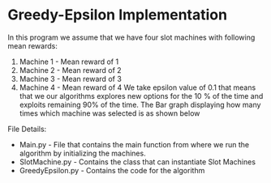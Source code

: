 ﻿# Greedy-Epsilon Implementation

In this program we assume that we have four slot machines with following mean rewards:

 1. Machine 1 - Mean reward of 1
 2. Machine 2 - Mean reward of 2
 3. Machine 3 - Mean reward of 3
 4. Machine 4 - Mean reward of 4
We take epsilon value of 0.1 that means that we our algorithms explores new options for the 10 % of the time and exploits remaining 90% of the time.
The Bar graph displaying how many times which machine was selected is as shown below

File Details:

 - Main.py - File that contains the main function from where we run the algorithm by initializing the machines.
 - SlotMachine.py  - Contains the class that can instantiate Slot Machines
 - GreedyEpsilon.py - Contains the code for the algorithm

